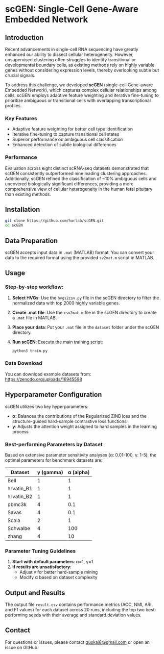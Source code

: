 # scGEN: Single-Cell Gene-Aware Embedded Network

## Introduction

Recent advancements in single-cell RNA sequencing have greatly enhanced our ability to dissect cellular heterogeneity. However, unsupervised clustering often struggles to identify transitional or developmental boundary cells, as existing methods rely on highly variable genes without considering expression levels, thereby overlooking subtle but crucial signals.

To address this challenge, we developed **scGEN** (single-cell Gene-aware Embedded Network), which captures complex cellular relationships among cells. scGEN employs adaptive feature weighting and iterative fine-tuning to prioritize ambiguous or transitional cells with overlapping transcriptional profiles. 

### Key Features
- Adaptive feature weighting for better cell type identification
- Iterative fine-tuning to capture transitional cell states
- Superior performance on ambiguous cell classification
- Enhanced detection of subtle biological differences

### Performance
Evaluation across eight distinct scRNA-seq datasets demonstrated that scGEN consistently outperformed nine leading clustering approaches. Additionally, scGEN refined the classification of ~10% ambiguous cells and uncovered biologically significant differences, providing a more comprehensive view of cellular heterogeneity in the human fetal pituitary than existing methods.

## Installation

```bash
git clone https://github.com/hurlab/scGEN.git
cd scGEN
```

## Data Preparation

scGEN accepts input data in `.mat` (MATLAB) format. You can convert your data to the required format using the provided `sv2mat.m` script in MATLAB.

## Usage

### Step-by-step workflow:

1. **Select HVGs**: Use the `hvgs2csv.py` file in the scGEN directory to filter the normalized data with top 2000 highly variable genes.

2. **Create .mat file**: Use the `csv2mat.m` file in the scGEN directory to create a `.mat` file in MATLAB.

3. **Place your data**: Put your `.mat` file in the `dataset` folder under the scGEN directory.

4. **Run scGEN**: Execute the main training script:
   ```bash
   python3 train.py
   ```

### Data Download
You can download example datasets from: https://zenodo.org/uploads/16945598

## Hyperparameter Configuration

scGEN utilizes two key hyperparameters:
- **α**: Balances the contributions of the Regularized ZINB loss and the structure-guided hard-sample contrastive loss functions
- **γ**: Adjusts the attention weight assigned to hard samples in the learning process

### Best-performing Parameters by Dataset

Based on extensive parameter sensitivity analyses (α: 0.01-100, γ: 1-5), the optimal parameters for benchmark datasets are:

| Dataset      | γ (gamma) | α (alpha) |
|--------------|-----------|-----------|
| Bell         | 1         | 1         |
| hrvatin_B1   | 1         | 1         |
| hrvatin_B2   | 1         | 1         |
| pbmc3k       | 4         | 0.1       |
| Savas        | 4         | 0.1       |
| Scala        | 2         | 1         |
| Schwalbe     | 4         | 100       |
| zhang        | 4         | 10        |

### Parameter Tuning Guidelines

1. **Start with default parameters**: α=1, γ=1
2. **If results are unsatisfactory**:
   - Adjust γ for better hard-sample mining
   - Modify α based on dataset complexity

## Output and Results

The output file `result.csv` contains performance metrics (ACC, NMI, ARI, and F1 values) for each dataset across 20 runs, including the top two best-performing seeds with their average and standard deviation values.

## Contact

For questions or issues, please contact guokai8@gmail.com or open an issue on GitHub.
